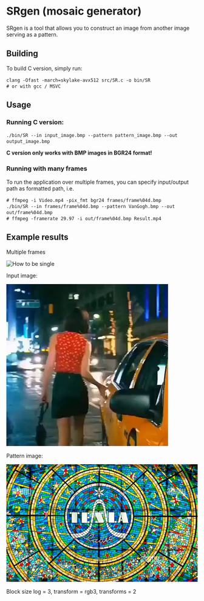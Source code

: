 # SRgen (mosaic generator)

SRgen is a tool that allows you to construct an image from another image serving as a pattern.

## Building
To build C version, simply run:
```
clang -Ofast -march=skylake-avx512 src/SR.c -o bin/SR
# or with gcc / MSVC
```

## Usage

### Running C version:
```
./bin/SR --in input_image.bmp --pattern pattern_image.bmp --out output_image.bmp
```
**C version only works with BMP images in BGR24 format!**

### Running with many frames
To run the application over multiple frames, you can specify input/output path as formatted path, i.e.
```
# ffmpeg -i Video.mp4 -pix_fmt bgr24 frames/frame%04d.bmp
./bin/SR --in frames/frame%04d.bmp --pattern VanGogh.bmp --out out/frame%04d.bmp
# ffmpeg -framerate 29.97 -i out/frame%04d.bmp Result.mp4
```

## Example results
Multiple frames

![How to be single](./example/Video.gif)

Input image:

![How to be single frame 3](./example/1.jpg)

Pattern image:

![Prague metro mosaic](./example/2.jpg)

Block size log = 3, transform = rgb3, transforms = 2